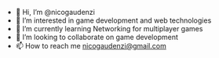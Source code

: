 - 👋 Hi, I’m @nicogaudenzi
- 👀 I’m interested in game development and web technologies
- 🌱 I’m currently learning Networking for multiplayer games
- 💞️ I’m looking to collaborate on game development
- 📫 How to reach me nicogaudenzi@gmail.com


